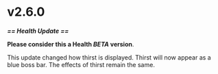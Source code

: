# v2.6.0

_**== Health Update ==**_

**Please consider this a Health **_**BETA**_** version**.

This update changed how thirst is displayed. Thirst will now appear as a blue boss bar. The effects of thirst remain the same.
